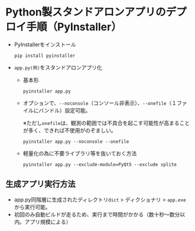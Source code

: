 # Python製スタンドアロンアプリのデプロイ手順（PyInstaller）

- PyInstallerをインストール

    ```
    pip install pyinstaller
    ```

- `app.py(例)`をスタンドアロンアプリ化

  - 基本形

    ```
    pyinstaller app.py
    ```

  - オプションで、`--noconsole`（コンソール非表示）、`--onefile`（１ファイルにバンドル）設定可能。

    ※ただし`onefile`は、観測の範囲では不具合を起こす可能性が高まることが多く、できれば不使用がのぞましい。

    ```
    pyinstaller app.py --noconsole --onefile
    ```

  - 軽量化の為に不要ライブラリ等を抜いておく方法

    ```
    pyinstaller app.py --exclude-module=PyQt5 --exclude splite
    ```

## 生成アプリ実行方法

- app.py同階層に生成されたディレクトリ`dict` > ディクショナリ > `app.exe` から実行可能。
- 初回のみ自動ビルドが走るため、実行まで時間がかかる（数十秒～数分以内。アプリ規模による）
